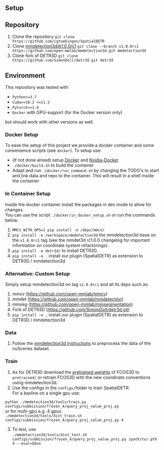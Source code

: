 
## Setup
## Repository
1. Clone the repository `git clone https://github.com/cgtuebingen/SpatialDETR`
2. Clone mmdetection3d@1.0.0rc1 `git clone --branch v1.0.0rc1 https://github.com/open-mmlab/mmdetection3d.git mmdetection3d`
3. Clone fork of DETR3D `git clone https://github.com/SimonDoll/detr3d.git detr3d`

## Environment
This repository was tested with
- `Python>=3.7`
- `Cuda>=10.2 <=11.3`
- `Pytorch>=1.9`
- `Docker` with GPU-support (for the Docker version only)  

but should work with other versions as well.

### Docker Setup
To ease the setup of this project we provide a docker container and some convenience scripts (see `docker`). To setup use:
- (if not done alread) setup [Docker](https://docs.docker.com/engine/install/ubuntu/) and [Nvidia-Docker](https://docs.nvidia.com/datacenter/cloud-native/container-toolkit/install-guide.html#docker)
- `./docker/build.sh` to build the container
- Adapt and run `./docker/run_command.sh` by changing the TODO's to start and link data and repo to the container. This will result in a shell inside the container

### In Container Setup
Inside the docker container install the packages in dev mode to allow for changes.  
You can use the script `./docker/in_docker_setup.sh` or run the commands below.  
1. `MMCV_WITH_OPS=1 pip install -e /deps/mmcv/`
2. `pip install -e /workspace/mmdetection3d` the mmdetection3d base on the `v1.0.0rc1` tag (see the mmdet3d rc1.0.0 changelog for important information on coordinate system refactorings).
3. `pip install -e detr3d/` to install DETR3D. 
4. `pip install -e .` install our plugin (SpatialDETR) as extension to DETR3D / mmdetection3d

### Alternative: Custom Setup
Simply setup mmdetection3d on tag `v1.0.0rc1` and all its deps such as:
1. mmcv (https://github.com/open-mmlab/mmcv)
2. mmdet (https://github.com/open-mmlab/mmdetection)
3. mmseg (https://github.com/open-mmlab/mmsegmentation)
4. Fork of DETR3D (https://github.com/SimonDoll/detr3d.git)
5. `pip install -e ,` install our plugin (SpatialDETR) as extension to DETR3D / mmdetection3d

### Data
1. Follow the [mmdetection3d instructions](https://mmdetection3d.readthedocs.io/en/v1.0.0rc1/datasets/nuscenes_det.html) to preprocess the data of the nuScenes dataset.

### Train
1. As for DETR3D download the [pretrained weights](https://drive.google.com/drive/folders/1h5bDg7Oh9hKvkFL-dRhu5-ahrEp2lRNN?usp=sharing) of FCOS3D to `pretrained/` or retrain FCOS3D with the new coordinate conventions using mmdetection3d.
2. Use the configs in the `configs/`folder to train SpatialDETR.  
For a basline on a single gpu use:

`python ./mmdetection3d/tools/train.py configs/submission/frozen_4/query_proj_value_proj.py`  
  or for multi-gpu e.g. 4 gpus:  
`./mmdetection3d/tools/dist_train.sh configs/submission/frozen_4/query_proj_value_proj.py 4`

3. To test, use  
`./mmdetection3d/tools/dist_test.sh configs/submission/frozen_4/query_proj_value_proj.py /path/to/.pth 4 --eval=bbox`

 